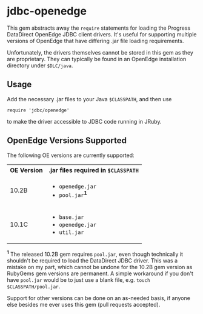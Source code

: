 # jdbc-openedge

This gem abstracts away the `require` statements for loading the Progress
DataDirect OpenEdge JDBC client drivers.  It's useful for supporting
multiple versions of OpenEdge that have differing .jar file loading
requirements.

Unfortunately, the drivers themselves cannot be stored in this gem as
they are proprietary. They can typically be found in an OpenEdge
installation directory under `$DLC/java`.

## Usage

Add the necessary .jar files to your Java `$CLASSPATH`, and then use

    require 'jdbc/openedge'

to make the driver accessible to JDBC code running in JRuby.

## OpenEdge Versions Supported

The following OE versions are currently supported:

<table>
  <tr>
    <th>OE Version</th>
    <th>.jar files required in <code>$CLASSPATH</code></th>
  </tr>
  <tr>
    <td>10.2B</td>
    <td>
      <ul>
        <li><code>openedge.jar</code></li>
        <li><code>pool.jar</code><strong><sup>1</sup></strong></li>
      </ul>
    </td>
  </tr>
  <tr>
    <td>10.1C</td>
    <td>
      <ul>
        <li><code>base.jar</code></li>
        <li><code>openedge.jar</code></li>
        <li><code>util.jar</code></li>
      </ul>
    </td>
  </tr>
</table>

**<sup>1</sup>** The released 10.2B gem requires `pool.jar`, even
though technically it shouldn't be required to load the DataDirect
JDBC driver. This was a mistake on my part, which cannot be undone
for the 10.2B gem version as RubyGems gem versions are permanent.
A simple workaround if you don't have `pool.jar` would be to
just use a blank file, e.g. `touch $CLASSPATH/pool.jar`.

Support for other versions can be done on an as-needed basis, if
anyone else besides me ever uses this gem (pull requests accepted).